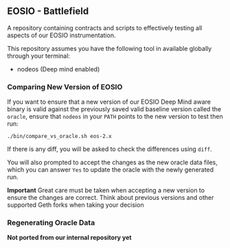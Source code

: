## EOSIO - Battlefield

A repository containing contracts and scripts to effectively testing
all aspects of our EOSIO instrumentation.

This repository assumes you have the following tool in available
globally through your terminal:

- nodeos (Deep mind enabled)

### Comparing New Version of EOSIO

If you want to ensure that a new version of our EOSIO Deep Mind
aware binary is valid against the previously saved valid baseline
version called the `oracle`, ensure that `nodeos` in your `PATH` points
to the new version to test then run:

    ./bin/compare_vs_oracle.sh eos-2.x

If there is any diff, you will be asked to check the differences using
`diff`.

You will also prompted to accept the changes as the new oracle data files,
which you can answer `Yes` to update the oracle with the newly generated run.

**Important** Great care must be taken when accepting a new version to ensure the
changes are correct. Think about previous versions and other supported Geth forks when
taking your decision

### Regenerating Oracle Data

**Not ported from our internal repository yet**
